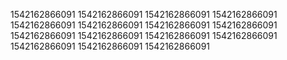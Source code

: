 1542162866091
1542162866091
1542162866091
1542162866091
1542162866091
1542162866091
1542162866091
1542162866091
1542162866091
1542162866091
1542162866091
1542162866091
1542162866091
1542162866091
1542162866091